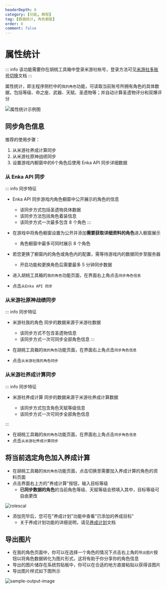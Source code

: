 ```yaml
---
headerDepth: 0
category: [功能, 教程]
tag: [数据统计, 角色橱窗]
order: 8
comment: false
---
```


# 属性统计

::: info
该功能需要你在胡桃工具箱中登录米游社帐号，登录方法可见[米游社多账号切换](mhy-account-switch.md)文档
:::

属性统计，即主程序侧栏中的`我的角色`功能，可读取当前账号所拥有角色的具体数据，包括等级、命之座、武器、天赋、圣遗物等；并自动计算圣遗物评分和双爆评分

![属性统计示例图](https://img.alicdn.com/imgextra/i4/1797064093/O1CN01hK2R3O1g6e0qblXd2_!!1797064093.png_.webp)

## 同步角色信息

推荐的使用步骤：

1. 从米游社养成计算同步
2. 从米游社原神战绩同步
3. 设置游戏内橱窗中的6个角色后使用 Enka API 同步详细数据

### 从 Enka API 同步

::: info 同步特征

- Enka API 同步游戏内角色橱窗中公开展示的角色的信息

  - 该同步方式包括圣遗物具体数据
  - 该同步方法包括角色着装信息
  - 该同步方式一次最多包含 8 个角色
    :::

- 在游戏中将角色橱窗设置为公开并添加**需要获取详细资料的角色**进入橱窗展示
  - 角色橱窗中最多可同时展示 8 个角色
- 若您更换了橱窗内的角色或角色内的配置，需等待游戏内的数据同步至服务器
  - 开启功能和更换角色后需要最多 5 分钟同步数据
- 进入胡桃工具箱的`我的角色`功能页面，在界面右上角点击`同步角色信息`
- 点击`从Enka API 同步`

### 从米游社原神战绩同步

::: info 同步特征

- 米游社我的角色 同步的数据来源于米游社数据

  - 该同步方式不包含圣遗物信息
  - 该同步方式一次可同步全部角色信息
    :::

- 在胡桃工具箱的`我的角色`功能页面，在界面右上角点击`同步角色信息`
- 点击`从米游社我的角色同步`

### 从米游社养成计算同步

::: info 同步特征

- 米游社养成计算 同步的数据来源于米游社养成计算数据

  - 该同步方式包含角色天赋等级信息
  - 该同步方式一次可同步全部角色信息

:::

- 在胡桃工具箱的`我的角色`功能页面，在界面右上角点击`同步角色信息`
- 点击`从米游社养成计算同步`

## 将当前选定角色加入养成计算

- 在胡桃工具箱的`我的角色`功能页面，点击切换至需要加入养成计算的角色的资料页面
- 点击界面右上方的"养成计算"按钮，输入目标等级
  - **已同步数据的角色**的当前角色等级、天赋等级会预填入其中，目标等级可自由更改

![rolescal](https://img.alicdn.com/imgextra/i3/1797064093/O1CN01n3GYLI1g6e0zAVRM7_!!1797064093.png_.webp)

- 添加完毕后，您可在"养成计划"功能中查看"已添加的养成目标"
  - 关于养成计划功能的详细说明，请见[养成计划](develop-plan.md)文档

## 导出图片

- 在我的角色页面中，你可以在选择一个角色的情况下点击右上角的`导出图片`按钮以将角色数据转化为图片形式，这将有助于你分享你的角色信息
- 导出的图片储存在系统剪贴板中，你可以在合适的地方直接粘贴以获得该图片
- 导出图片样式如下图所示

![sample-output-image](https://img.alicdn.com/imgextra/i1/1797064093/O1CN01FDkZtN1g6e0vJuDZV_!!1797064093.png_.webp)
